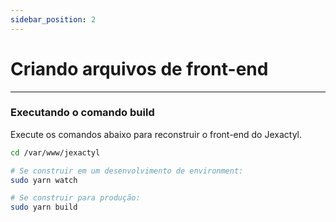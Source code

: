 ```yaml
---
sidebar_position: 2
---
```


# Criando arquivos de front-end

***

### Executando o comando build

Execute os comandos abaixo para reconstruir o front-end do Jexactyl.

```bash
cd /var/www/jexactyl

# Se construir em um desenvolvimento de environment:
sudo yarn watch

# Se construir para produção:
sudo yarn build
```
